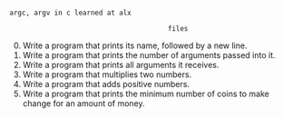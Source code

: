                                                                           argc, argv in c learned at alx
                                                                          
                                           files
                                           
 0. Write a program that prints its name, followed by a new line.
 1. Write a program that prints the number of arguments passed into it.
 2. Write a program that prints all arguments it receives.
 3. Write a program that multiplies two numbers.
 4. Write a program that adds positive numbers.
 5. Write a program that prints the minimum number of coins to make change for an amount of money.
